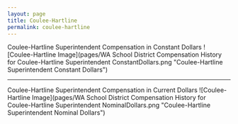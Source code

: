 ```yaml
---
layout: page
title: Coulee-Hartline
permalink: coulee-hartline
---
```



Coulee-Hartline Superintendent Compensation in Constant Dollars
![Coulee-Hartline Image](pages/WA School District Compensation History for Coulee-Hartline Superintendent ConstantDollars.png "Coulee-Hartline Superintendent Constant Dollars")
___

Coulee-Hartline Superintendent Compensation in Current Dollars
![Coulee-Hartline Image](pages/WA School District Compensation History for Coulee-Hartline Superintendent NominalDollars.png "Coulee-Hartline Superintendent Nominal Dollars")